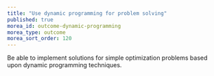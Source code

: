 ```yaml
---
title: "Use dynamic programming for problem solving"
published: true
morea_id: outcome-dynamic-programming
morea_type: outcome
morea_sort_order: 120
---
```


Be able to implement solutions for simple optimization problems based upon dynamic programming techniques.